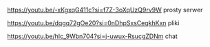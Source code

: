 https://youtu.be/-xKgxqG411c?si=f7Z-3oXqUzQ9rv9W
prosty serwer

https://youtu.be/dqgq72gOe20?si=0nDhpSxsCeqkhKxn
pliki


https://youtu.be/hIc_9Wbn704?si=j-uwux-RsucgZDNm 
chat
